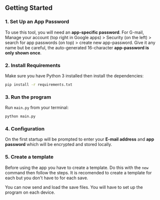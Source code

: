 ## Getting Started

### 1. Set Up an App Password

To use this tool, you will need an **app-specific password**. 
For G-mail, Manage your account (top right in Google apps) > Security (on the left) > search for app passwords (on top) > create new app-password. 
Give it any name but be careful, the auto-generated 16-character **app-password is only shown once**.

### 2. Install Requirements

Make sure you have Python 3 installed then install the dependencies:
```bash
pip install -r requirements.txt
```

### 3. Run the program

Run `main.py` from your terminal:
```bash
python main.py
```
### 4. Configuration

On the first startup will be prompted to enter your **E-mail address** and **app password** which will be encrypted and stored locally.

### 5. Create a template

Before using the app you have to create a template. Do this with the `new` command then follow the steps. 
It is recomended to create a template for each but you don't have to for each save.

You can now send and load the save files. You will have to set up the program on each device.
